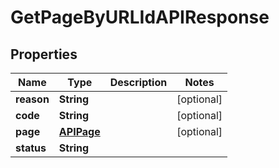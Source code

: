 

# GetPageByURLIdAPIResponse


## Properties

| Name | Type | Description | Notes |
|------------ | ------------- | ------------- | -------------|
|**reason** | **String** |  |  [optional] |
|**code** | **String** |  |  [optional] |
|**page** | [**APIPage**](APIPage.md) |  |  [optional] |
|**status** | **String** |  |  |



